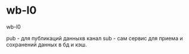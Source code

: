 # wb-l0
wb-l0

pub - для публикаций данныхв канал
sub - сам сервис для приема и сохранений данных в бд и кэш. 
